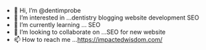 - 👋 Hi, I’m @dentimprobe
- 👀 I’m interested in ...dentistry blogging website development SEO
- 🌱 I’m currently learning ... SEO
- 💞️ I’m looking to collaborate on ...SEO for new website
- 📫 How to reach me ...https://impactedwisdom.com/

<!---
dentimprobe/dentimprobe is a ✨ special ✨ repository because its `README.md` (this file) appears on your GitHub profile.
You can click the Preview link to take a look at your changes.
--->
